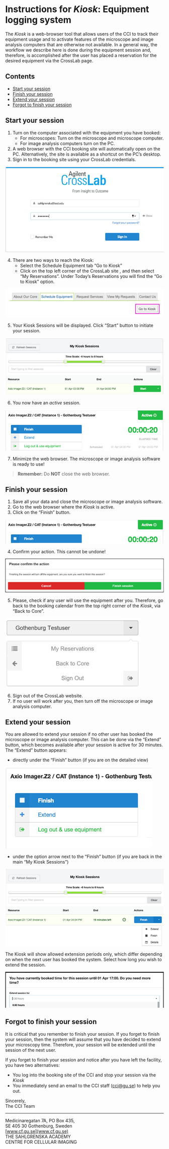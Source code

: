 
# Instructions for *Kiosk*: Equipment logging system

The *Kiosk* is a web-browser tool that allows users of the CCI to track their equipment usage and to activate features of the microscope and image analysis computers that are otherwise not available. In a general way, the workflow we describe here is done during the equipment session and, therefore, is accomplished after the user has placed a reservation for the desired equipment via the CrossLab page.

## Contents

- [Start your session](#start-your-session)
- [Finish your session](#finish-your-session)
- [Extend your session](#extend-your-session)
- [Forgot to finish your session](#forgot-to-finish-your-session)

## Start your session

1) Turn on the computer associated with the equipment you have booked:
    - For microscopes: Turn on the microscope and microscope computer.
    - For image analysis computers turn on the PC.
2) A web browser with the CCI booking site will automatically open on the PC. Alternatively, the site is available as a shortcut on the PC’s desktop.
3) Sign in to the booking site using your CrossLab credentials.

![5_kiosk_instructions-002](assets/5_kiosk_instructions/5_kiosk_instructions-002.png)

4) There are two ways to reach the Kiosk:
    - Select the Schedule Equipment tab “Go to Kiosk”
    - Click on the top left corner of the CrossLab site , and then select “My Reservations”. Under Today’s Reservations you will find the “Go to Kiosk” option.

![5_kiosk_instructions-003](assets/5_kiosk_instructions/5_kiosk_instructions-003.png)  

5) Your Kiosk Sessions will be displayed. Click “Start” button to initiate your session.

![5_kiosk_instructions-007](assets/5_kiosk_instructions/5_kiosk_instructions-007.png)

6) You now have an *active* session.

![5_kiosk_instructions-008](assets/5_kiosk_instructions/5_kiosk_instructions-008.png)

7) Minimize the web browser. The microscope or image analysis software is ready to use!

> **Remember:** Do **NOT** close the web browser.

## Finish your session

1) Save all your data and close the microscope or image analysis software.
2) Go to the web browser where the *Kiosk* is active.
3) Click on the “Finish” button.

![5_kiosk_instructions-009](assets/5_kiosk_instructions/5_kiosk_instructions-009.png)

4) Confirm your action. This cannot be undone!

![5_kiosk_instructions-010](assets/5_kiosk_instructions/5_kiosk_instructions-010.png)

5) Please, check if any user will use the equipment after you. Therefore, go back to the booking calendar from the top right corner of the *Kiosk*, via “Back to Core”.

![5_kiosk_instructions-011](assets/5_kiosk_instructions/5_kiosk_instructions-011.jpg)

6) Sign out of the CrossLab website.
7) If no user will work after you, then turn off the microscope or image analysis computer.

## Extend your session

You are allowed to extend your session if no other user has booked the microscope or image analysis computer. This can be done via the “Extend” button, which becomes available after your session is active for 30 minutes. The “Extend” button appears:

- directly under the “Finish” button (if you are on the detailed view)

![5_kiosk_instructions-012](assets/5_kiosk_instructions/5_kiosk_instructions-012.png)

- under the option arrow next to the “Finish” button (if you are back in the main “My Kiosk Sessions”)

![5_kiosk_instructions-013](assets/5_kiosk_instructions/5_kiosk_instructions-013.png)

The Kiosk will show allowed extension periods only, which differ depending on when the next user has booked the system. Select how long you wish to extend the session.

![5_kiosk_instructions-014](assets/5_kiosk_instructions/5_kiosk_instructions-014.png)

## Forgot to finish your session

It is critical that you remember to finish your session. If you forget to finish your session, then the system will assume that you have decided to extend your microscopy time. Therefore, your session will be extended until the session of the next user.

If you forget to finish your session and notice after you have left the facility, you have two alternatives:

- You log into the booking site of the CCI and stop your session via the *Kiosk*
- You immediately send an email to the CCI staff (cci@gu.se) to help you out.

Sincerely,  
The CCI Team

---
Medicinaregatan 7A, PO Box 435,  
SE 405 30 Gothenburg, Sweden  
[www.cf.gu.se](www.cf.gu.se)  
THE SAHLGRENSKA ACADEMY  
CENTRE FOR CELLULAR IMAGING
